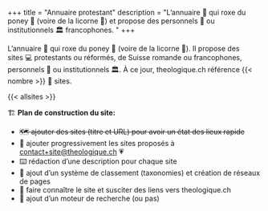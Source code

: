 +++
title = "Annuaire protestant"
description = "L’annuaire 📇 qui roxe du poney 🐴 (voire de la licorne 🦄) et propose des personnels 🧑 ou institutionnels 🏛️ francophones. "
+++

L’annuaire 📇 qui roxe du poney 🐴 (voire de la licorne 🦄). Il propose des sites 💻 protestants ou réformés, de Suisse romande ou francophones, personnels 🧑 ou institutionnels 🏛️. À ce jour, theologique.ch référence {{< nombre >}} 🎉 sites.

{{< allsites >}}


🏗️ **Plan de construction du site:**

- ~~🗺️ ajouter des sites (titre et URL) pour avoir un état des lieux rapide~~ 
- 🙏 ajouter progressivement les sites proposés à [contact+site@theologique.ch](mailto:contact+site@theologique.ch?subject=Proposition%20de%20site%20pour%20theologique.ch&body=Je%20propose%20d’ajouter%20le%20site%20suivant%3A%0D%0A%0D%0A-%20titre%3A%0D%0A-%20URL%3A%0D%0A-%20description%20(facultative)%3A%0D%0A%0D%0A) 💗
- ⌨️ rédaction d’une description pour chaque site
- 📇 ajout d’un système de classement (taxonomies) et création de réseaux de pages
- 🔗 faire connaître le site et susciter des liens vers theologique.ch
- 🔎 ajout d’un moteur de recherche (ou pas)